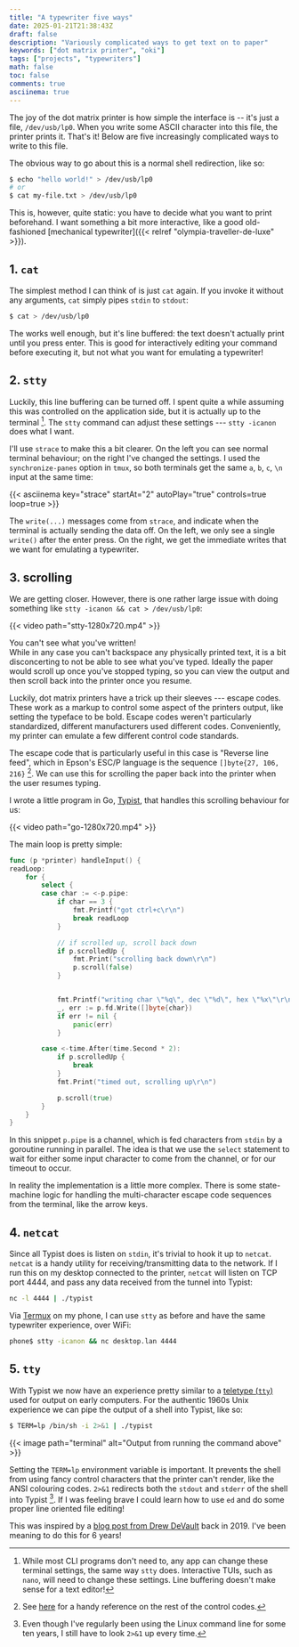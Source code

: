 ```yaml
---
title: "A typewriter five ways"
date: 2025-01-21T21:38:43Z
draft: false
description: "Variously complicated ways to get text on to paper"
keywords: ["dot matrix printer", "oki"]
tags: ["projects", "typewriters"]
math: false
toc: false
comments: true
asciinema: true
---
```


The joy of the dot matrix printer is how simple the interface is -- it's just a file, `/dev/usb/lp0`.
When you write some ASCII character into this file, the printer prints it. That's it!
Below are five increasingly complicated ways to write to this file.

The obvious way to go about this is a normal shell redirection, like so:

```bash
$ echo "hello world!" > /dev/usb/lp0 
# or
$ cat my-file.txt > /dev/usb/lp0 
```

This is, however, quite static: you have to decide what you want to print beforehand. I want something a bit more interactive, like a good old-fashioned [mechanical typewriter]({{< relref "olympia-traveller-de-luxe" >}}).

## 1. `cat`

The simplest method I can think of is just `cat` again.
If you invoke it without any arguments, `cat` simply pipes `stdin` to `stdout`:

```bash
$ cat > /dev/usb/lp0
```

The works well enough, but it's line buffered: the text doesn't actually print until you press enter. This is good for interactively editing your command before executing it, but not what you want for emulating a typewriter! 

## 2. `stty`

Luckily, this line buffering can be turned off.
I spent quite a while assuming this was controlled on the application side, but it is actually up to the terminal [^1].
The `stty` command can adjust these settings --- `stty -icanon` does what I want.

[^1]: While most CLI programs don't need to, any app can change these terminal settings, the same way `stty` does. Interactive TUIs, such as `nano`, will need to change these settings. Line buffering doesn't make sense for a text editor!

I'll use `strace` to make this a bit clearer. On the left you can see normal terminal behaviour; on the right I've changed the settings. I used the `synchronize-panes` option in `tmux`, so both terminals get the same `a`, `b`, `c`, `\n` input at the same time:

{{< asciinema key="strace" startAt="2" autoPlay="true" controls=true loop=true >}}

The `write(...)` messages come from `strace`, and indicate when the terminal is actually sending the data off.
On the left, we only see a single `write()` after the enter press. On the right, we get the immediate writes that we want for emulating a typewriter.

## 3. scrolling

We are getting closer.
However, there is one rather large issue with doing something like `stty -icanon && cat > /dev/usb/lp0`:

{{< video path="stty-1280x720.mp4" >}}

You can't see what you've written!\
While in any case you can't backspace any physically printed text, it is a bit disconcerting to not be able to see what you've typed.
Ideally the paper would scroll up once you've stopped typing, so you can view the output and then scroll back into the printer once you resume.

Luckily, dot matrix printers have a trick up their sleeves --- escape codes.
These work as a markup to control some aspect of the printers output, like setting the typeface to be bold.
Escape codes weren't particularly standardized, different manufacturers used different codes.
Conveniently, my printer can emulate a few different control code standards.

The escape code that is particularly useful in this case is "Reverse line feed", which in Epson's ESC/P language is the sequence `[]byte{27, 106, 216}` [^2]. We can use this for scrolling the paper back into the printer when the user resumes typing.

[^2]: See [here](https://whitefiles.org/dta/pgs/c03c_prntr_cds.pdf) for a handy reference on the rest of the control codes.

I wrote a little program in Go, [Typist](https://github.com/GeorgeHoneywood/typist), that handles this scrolling behaviour for us:

{{< video path="go-1280x720.mp4" >}}

The main loop is pretty simple:

```go
func (p *printer) handleInput() {
readLoop:
	for {
		select {
		case char := <-p.pipe:
			if char == 3 {
				fmt.Printf("got ctrl+c\r\n")
				break readLoop
			}

            // if scrolled up, scroll back down
			if p.scrolledUp {
				fmt.Print("scrolling back down\r\n")
				p.scroll(false)
			}


			fmt.Printf("writing char \"%q\", dec \"%d\", hex \"%x\"\r\n", char, char, char)
			_, err := p.fd.Write([]byte{char})
			if err != nil {
				panic(err)
			}

		case <-time.After(time.Second * 2):
			if p.scrolledUp {
				break
			}
			fmt.Print("timed out, scrolling up\r\n")

			p.scroll(true)
		}
	}
}
```

In this snippet `p.pipe` is a channel, which is fed characters from `stdin` by a goroutine running in parallel.
The idea is that we use the `select` statement to wait for either some input character to come from the channel, or for our timeout to occur.

In reality the implementation is a little more complex. There is some state-machine logic for handling the multi-character escape code sequences from the terminal, like the arrow keys.

## 4. `netcat`

Since all Typist does is listen on `stdin`, it's trivial to hook it up to `netcat`. `netcat` is a handy utility for receiving/transmitting data to the network.
If I run this on my desktop connected to the printer, `netcat` will listen on TCP port 4444, and pass any data received from the tunnel into Typist:

```bash
nc -l 4444 | ./typist
```

Via [Termux](https://termux.dev/en/) on my phone, I can use `stty` as before and have the same typewriter experience, over WiFi:

```bash
phone$ stty -icanon && nc desktop.lan 4444
```

## 5. `tty`

With Typist we now have an experience pretty similar to a [teletype (`tty`)](https://en.wikipedia.org/wiki/Teleprinter) used for output on early computers.
For the authentic 1960s Unix experience we can pipe the output of a shell into Typist, like so:

```bash
$ TERM=lp /bin/sh -i 2>&1 | ./typist
```

{{< image path="terminal" alt="Output from running the command above" >}}

Setting the `TERM=lp` environment variable is important. It prevents the shell from using fancy control characters that the printer can't render, like the ANSI colouring codes. `2>&1` redirects both the `stdout` and `stderr` of the shell into Typist [^3]. If I was feeling brave I could learn how to use `ed` and do some proper line oriented file editing!

[^3]: Even though I've regularly been using the Linux command line for some ten years, I still have to look `2>&1` up every time.

This was inspired by a [blog post from Drew DeVault](https://drewdevault.com/2019/10/30/Line-printer-shell-hack.html) back in 2019. I've been meaning to do this for 6 years!
